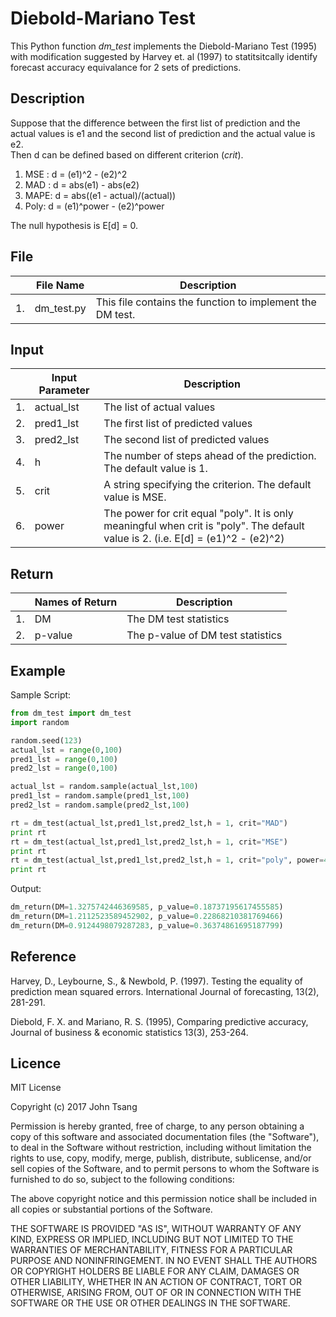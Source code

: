 # Diebold-Mariano Test
This Python function <i>dm_test</i> implements the Diebold-Mariano Test (1995) with modification suggested by Harvey et. al (1997) to statitsitcally identify forecast accuracy equivalance for 2 sets of predictions.

## Description

Suppose that the difference between the first list of prediction and the actual values is e1 and the second list of prediction and the actual value is e2.<br>
Then d can be defined based on different criterion (<i>crit</i>).
<br>
<ol>
  <li>MSE : d = (e1)^2 - (e2)^2</li>
  <li>MAD : d = abs(e1) - abs(e2)</li>
  <li>MAPE: d = abs((e1 - actual)/(actual))</li>
  <li>Poly: d = (e1)^power - (e2)^power</li>
</ol>
The null hypothesis is E[d] = 0.

## File
|    | File Name  | Description                                               |
|----|------------|-----------------------------------------------------------|
| 1. | dm_test.py | This file contains the function to implement the DM test. |

## Input

|    | Input Parameter | Description                                                                                                                        |
|----|-----------------|------------------------------------------------------------------------------------------------------------------------------------|
| 1. | actual_lst      | The list of actual values                                                                                                          |
| 2. | pred1_lst       | The first list of predicted values                                                                                                 |
| 3. | pred2_lst       | The second list of predicted values                                                                                                |
| 4. | h               | The number of steps ahead of the prediction. The default value is 1.                                                               |
| 5. | crit            | A string specifying the criterion. The default value is MSE.                                                                       |
| 6. | power           | The power for crit equal "poly".  It is only meaningful when crit is "poly". The default value is 2. (i.e. E[d] = (e1)^2 - (e2)^2) |

## Return

|    | Names of Return | Description                       |
|----|-----------------|-----------------------------------|
| 1. | DM              | The DM test statistics            |
| 2. | p-value         | The p-value of DM test statistics |

## Example

Sample Script:
```Python
from dm_test import dm_test
import random

random.seed(123)
actual_lst = range(0,100)
pred1_lst = range(0,100)
pred2_lst = range(0,100)

actual_lst = random.sample(actual_lst,100)
pred1_lst = random.sample(pred1_lst,100)
pred2_lst = random.sample(pred2_lst,100)

rt = dm_test(actual_lst,pred1_lst,pred2_lst,h = 1, crit="MAD")
print rt
rt = dm_test(actual_lst,pred1_lst,pred2_lst,h = 1, crit="MSE")
print rt
rt = dm_test(actual_lst,pred1_lst,pred2_lst,h = 1, crit="poly", power=4)
print rt
```

Output:
```Python
dm_return(DM=1.3275742446369585, p_value=0.18737195617455585)
dm_return(DM=1.2112523589452902, p_value=0.22868210381769466)
dm_return(DM=0.9124498079287283, p_value=0.36374861695187799)
```

## Reference

Harvey, D., Leybourne, S., & Newbold, P. (1997). Testing the equality of 
   prediction mean squared errors. International Journal of forecasting, 
   13(2), 281-291.

Diebold, F. X. and Mariano, R. S. (1995), Comparing predictive accuracy, 
   Journal of business & economic statistics 13(3), 253-264.

## Licence

MIT License

Copyright (c) 2017 John Tsang

Permission is hereby granted, free of charge, to any person obtaining a copy
of this software and associated documentation files (the "Software"), to deal
in the Software without restriction, including without limitation the rights
to use, copy, modify, merge, publish, distribute, sublicense, and/or sell
copies of the Software, and to permit persons to whom the Software is
furnished to do so, subject to the following conditions:

The above copyright notice and this permission notice shall be included in all
copies or substantial portions of the Software.

THE SOFTWARE IS PROVIDED "AS IS", WITHOUT WARRANTY OF ANY KIND, EXPRESS OR
IMPLIED, INCLUDING BUT NOT LIMITED TO THE WARRANTIES OF MERCHANTABILITY,
FITNESS FOR A PARTICULAR PURPOSE AND NONINFRINGEMENT. IN NO EVENT SHALL THE
AUTHORS OR COPYRIGHT HOLDERS BE LIABLE FOR ANY CLAIM, DAMAGES OR OTHER
LIABILITY, WHETHER IN AN ACTION OF CONTRACT, TORT OR OTHERWISE, ARISING FROM,
OUT OF OR IN CONNECTION WITH THE SOFTWARE OR THE USE OR OTHER DEALINGS IN THE
SOFTWARE.
